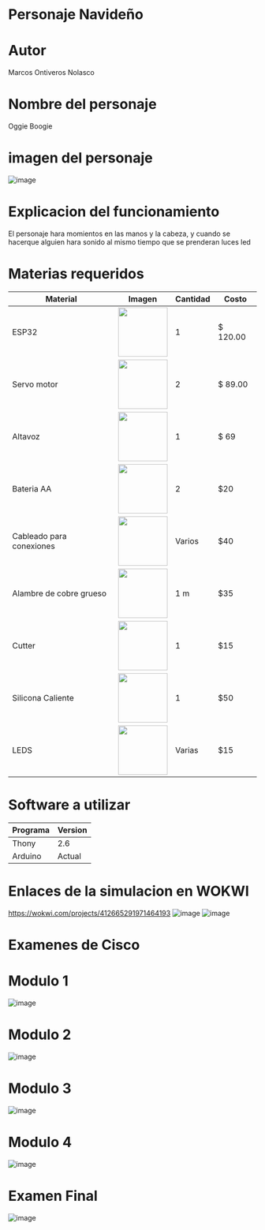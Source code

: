 # Personaje Navideño

# Autor

Marcos Ontiveros Nolasco

# Nombre del personaje

Oggie Boogie

# imagen del personaje 
![image](https://github.com/user-attachments/assets/ab5c4a90-172a-4d51-9819-4004be5e11f6)


# Explicacion del funcionamiento

El personaje hara momientos en las manos y la cabeza, y cuando se hacerque alguien hara sonido al mismo tiempo que se prenderan luces led 

# Materias requeridos
| Material | Imagen | Cantidad | Costo |
|----------|--------|----------|-------|
| ESP32    | <img src="https://github.com/user-attachments/assets/0d280367-493e-4f7c-a587-36e1f822116b" width="100"/> | 1 |$ 120.00 |
| Servo motor  | <img src="https://m.media-amazon.com/images/I/51ZhuPCUauL._AC_UF894,1000_QL80_.jpg" width="100"/> | 2 |$ 89.00 |
|   Altavoz    |     <img src="https://encrypted-tbn0.gstatic.com/shopping?q=tbn:ANd9GcT2Uex9EaVH0t9VSWeqHC4T4kqgwmRSdmPtPs6Bym2Eh6qONbHuEYl-q0GPq9c_qOwTvFpXFIkd_iKgEQ0s-ocg3K6gz20E-gT0spYL_tjXi6lDQFQtG-QXhw&usqp=CAE" width="100"/>     |     1  | $ 69     |
|Bateria AA |<img src="https://euroelectrica.com.mx/wp-content/uploads/2018/12/1500.jpg" width="100"/> | 2 |$20|
|Cableado para conexiones |<img src="https://m.media-amazon.com/images/I/71fdyWUFT8L.jpg" width="100"/> | Varios |$40|
|Alambre de cobre grueso |<img src="https://aymet.com.ar/wp-content/uploads/2023/05/cobre.webp" width="100"/> | 1 m |$35|
|Cutter |<img src="https://www.construactivo.com/5896-large_default/cutter-profesional-alma-metalica-18mm-truper.jpg" width="100"/> | 1  |$15|
|Silicona Caliente |<img src="https://i.pinimg.com/736x/e9/57/cc/e957ccedc373cd614b2b0b99678acb0d.jpg" width="100"/> | 1  |$50|
| LEDS |<img src="https://github.com/user-attachments/assets/43e6d92e-86f7-49b5-8e81-773b60db4e5f" width="100"/> | Varias |$15|

# Software a utilizar
| Programa | Version |
|--|--|
|Thony|2.6|
|Arduino|Actual|

# Enlaces de la simulacion en WOKWI

https://wokwi.com/projects/412665291971464193
![image](https://github.com/user-attachments/assets/2ba3764e-0291-42f5-aa83-83ae45f26c7e)
![image](https://github.com/user-attachments/assets/c8b251ed-52da-42ea-8dcb-645d04f13a49)


# Examenes de Cisco
# Modulo 1
![image](https://github.com/user-attachments/assets/0d7b8083-20ce-47cd-b106-cecb8f74ee68)
# Modulo 2
![image](https://github.com/user-attachments/assets/fbc5fb45-d1fa-4383-a02f-c755f04854e1)
# Modulo 3
![image](https://github.com/user-attachments/assets/bc518bc8-9c0c-4f52-803f-26e1d49fbdd9)
# Modulo 4
![image](https://github.com/user-attachments/assets/ffafa7d2-b353-4726-b6c2-f956182bd922)
# Examen Final
![image](https://github.com/user-attachments/assets/bbb2080b-12ef-4035-9718-e0d0610f6737)


